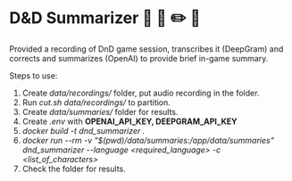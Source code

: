 # D&D Summarizer :dragon_face: :european_castle: :pencil2: :book:
Provided a recording of DnD game session, transcribes it (DeepGram) and corrects and summarizes (OpenAI) to provide brief in-game summary.

Steps to use:
1. Create *data/recordings/* folder, put audio recording in the folder.
2. Run *cut.sh data/recordings/<filename>* to partition.
2. Create *data/summaries/* folder for results.
3. Create *.env* with **OPENAI_API_KEY, DEEPGRAM_API_KEY**
4. *docker build -t dnd_summarizer .*
5. *docker run --rm -v "$(pwd)/data/summaries:/app/data/summaries" dnd_summarizer --language <required_language> -c <list_of_characters>*
6. Check the folder for results.